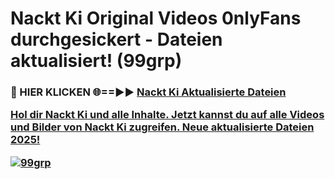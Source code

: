 # Nackt Ki Original Videos 0nlyFans durchgesickert - Dateien aktualisiert! (99grp)

<h3>🔴 HIER KLICKEN 🌐==►► <a href="https://tinyurl.com/h6vf6nb8" rel="nofollow">Nackt Ki Aktualisierte Dateien

Hol dir Nackt Ki und alle Inhalte. Jetzt kannst du auf alle Videos und Bilder von Nackt Ki zugreifen. Neue aktualisierte Dateien 2025!

[![99grp](https://i.imgur.com/sD4kR3V.gif)](https://tinyurl.com/h6vf6nb8)
